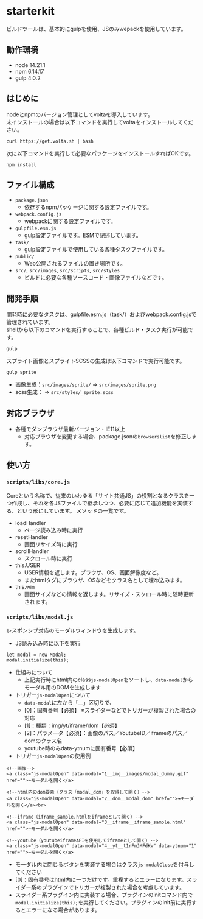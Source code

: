 # starterkit
ビルドツールは、基本的にgulpを使用、JSのみwepackを使用しています。
## 動作環境
* node 14.21.1
* npm 6.14.17
* gulp 4.0.2

## はじめに
nodeとnpmのバージョン管理としてvoltaを導入しています。  
未インストールの場合は以下コマンドを実行してvoltaをインストールしてください。
```
curl https://get.volta.sh | bash
```

次に以下コマンドを実行して必要なパッケージをインストールすればOKです。
```
npm install
```
## ファイル構成
* `package.json`
  * 依存するnpmパッケージに関する設定ファイルです。
* `webpack.config.js`
  * webpackに関する設定ファイルです。
* `gulpfile.esm.js`
  * gulp設定ファイルです。ESMで記述しています。
* `task/`
  * gulp設定ファイルで使用している各種タスクファイルです。
* `public/`
  * Web公開されるファイルの置き場所です。
* `src/`, `src/images`, `src/scripts`, `src/styles`
  * ビルドに必要な各種ソースコード・画像ファイルなどです。
## 開発手順
開発時に必要なタスクは、gulpfile.esm.js（task/）およびwebpack.config.jsで管理されています。  
shellから以下のコマンドを実行することで、各種ビルド・タスク実行が可能です。
```
gulp
```
スプライト画像とスプライトSCSSの生成は以下コマンドで実行可能です。
```
gulp sprite
```
* 画像生成：`src/images/sprite/` ⇒ `src/images/sprite.png`
* scss生成： ⇒ `src/styles/_sprite.scss`

## 対応ブラウザ
* 各種モダンブラウザ最新バージョン・IE11以上
  * 対応ブラウザを変更する場合、package.jsonの`browserslist`を修正します。

## 使い方
### `scripts/libs/core.js`
Coreという名称で、従来のいわゆる「サイト共通JS」の役割となるクラスを一つ作成し、それを各JSファイルで継承しつつ、必要に応じて追加機能を実装する、という形にしています。
メソッドの一覧です。
* loadHandler
  * ページ読み込み時に実行
* resetHandler
  * 画面リサイズ時に実行
* scrollHandler
  * スクロール時に実行
* this.USER
  * USER情報を返します。ブラウザ、OS、画面解像度など。
  * またhtmlタグにブラウザ、OSなどをクラス名として埋め込みます。
* this.win
  * 画面サイズなどの情報を返します。リサイズ・スクロール時に随時更新されます。

### `scripts/libs/modal.js`
レスポンシブ対応のモーダルウィンドウを生成します。
* JS読み込み時に以下を実行
```
let modal = new Modal;
modal.initialize(this);
```
* 仕組みについて
  * 上記実行時にhtml内のclass`js-modalOpen`をソートし、`data-modal`からモーダル用のDOMを生成します
* トリガー`js-modalOpen`について
  * `data-modal`に左から「__」区切りで、
  * [0]：固有番号【必須】 ※スライダーなどでトリガーが複製された場合の対応
  * [1]：種類：img/yt/iframe/dom【必須】
  * [2]：パラメータ【必須】：画像のパス／YoutubeID／iframeのパス／domのクラス名
  * youtube時のみdata-ytnumに固有番号【必須】
* トリガー`js-modalOpen`の使用例
```
<!--画像-->
<a class="js-modalOpen" data-modal="1__img__images/modal_dummy.gif" href="">→モーダルを開く</a>

<!--html内のdom要素（クラス「modal_dom」を取得して開く）-->
<a class="js-modalOpen" data-modal="2__dom__modal_dom" href="">→モーダルを開く</a><br>

<!--iframe（iframe_sample.htmlをiframeとして開く）-->
<a class="js-modalOpen" data-modal="3__iframe__iframe_sample.html" href="">→モーダルを開く</a>

<!--youtube（youtubeiframeAPIを使用してiframeとして開く）-->
<a class="js-modalOpen" data-modal="4__yt__t1rFmJMFdKw" data-ytnum="1" href="">→モーダルを開く</a>
```
* モーダル内に閉じるボタンを実装する場合はクラス`js-modalClose`を付与してください
* [0]：固有番号はhtml内に一つだけです。重複するとエラーになります。スライダー系のプラグインでトリガーが複製された場合を考慮しています。
* スライダー系プラグイン内に実装する場合、プラグインのinitコマンド内で`modal.initialize(this);`を実行してください。プラグインのinit前に実行するとエラーになる場合があります。
